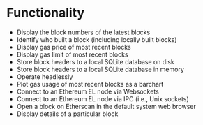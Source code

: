 # Functionality #

 - Display the block numbers of the latest blocks
 - Identify who built a block (including locally built blocks)
 - Display gas price of most recent blocks
 - Display gas limit of most recent blocks
 - Store block headers to a local SQLite database on disk
 - Store block headers to a local SQLite database in memory
 - Operate headlessly
 - Plot gas usage of most recent blocks as a barchart
 - Connect to an Ethereum EL node via Websockets
 - Connect to an Ethereum EL node via IPC (i.e., Unix sockets)
 - Open a block on Etherscan in the default system web browser
 - Display details of a particular block

